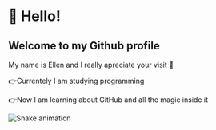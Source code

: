 <h1> 👋 Hello!</h1>
<h2>Welcome to my Github profile</h2>

<p>My name is Ellen and I really apreciate your visit 🌼 </p>

<p>👉Currentely I am studying programming</p>
<p>👉Now I am learning about GitHub and all the magic inside it</p>

![Snake animation](https://github.com/ellenferz/ellenferz/blob/output/github-contribution-grid-snake.svg)

